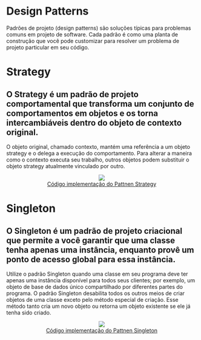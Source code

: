 # Design Patterns
Padrões de projeto (design patterns) são soluções típicas para problemas comuns em projeto de software. Cada padrão é como uma planta de construção que você pode customizar para resolver um problema de projeto particular em seu código.

# Strategy
## O Strategy é um padrão de projeto comportamental que transforma um conjunto de comportamentos em objetos e os torna intercambiáveis dentro do objeto de contexto original.

O objeto original, chamado contexto, mantém uma referência a um objeto strategy e o delega a execução do comportamento. Para alterar a maneira como o contexto executa seu trabalho, outros objetos podem substituir o objeto strategy atualmente vinculado por outro.

<div align="center">
  <img src="https://user-images.githubusercontent.com/8028269/164507898-ca59b7d5-105d-434b-840d-7310273cbcf2.png"/>
</div>
<div align="center">
  <a href="https://github.com/mauriciomarcos/design-patterns/tree/main/DesignParttensSolution/src/Strategy">Código implementação do Pattnen Strategy</a>
</div>

# Singleton
## O Singleton é um padrão de projeto criacional que permite a você garantir que uma classe tenha apenas uma instância, enquanto provê um ponto de acesso global para essa instância.

Utilize o padrão Singleton quando uma classe em seu programa deve ter apenas uma instância disponível para todos seus clientes; por exemplo, um objeto de base de dados único compartilhado por diferentes partes do programa.
O padrão Singleton desabilita todos os outros meios de criar objetos de uma classe exceto pelo método especial de criação. Esse método tanto cria um novo objeto ou retorna um objeto existente se ele já tenha sido criado.

<div align="center">
  <img src="https://user-images.githubusercontent.com/8028269/164707208-03f5c793-94a4-42a2-b1f6-43ac3488e6c0.png"/>
</div>
<div align="center">
  <a href="https://github.com/mauriciomarcos/design-patterns/tree/main/DesignParttensSolution/src/Singleton">Código implementação do Pattnen Singleton</a>
</div>
